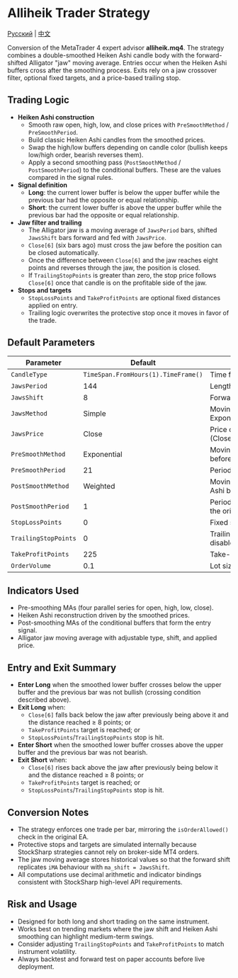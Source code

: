 # Alliheik Trader Strategy
[Русский](README_ru.md) | [中文](README_cn.md)

Conversion of the MetaTrader 4 expert advisor **alliheik.mq4**. The strategy combines a double-smoothed Heiken Ashi candle body with the forward-shifted Alligator "jaw" moving average. Entries occur when the Heiken Ashi buffers cross after the smoothing process. Exits rely on a jaw crossover filter, optional fixed targets, and a price-based trailing stop.

## Trading Logic

- **Heiken Ashi construction**
  - Smooth raw open, high, low, and close prices with `PreSmoothMethod` / `PreSmoothPeriod`.
  - Build classic Heiken Ashi candles from the smoothed prices.
  - Swap the high/low buffers depending on candle color (bullish keeps low/high order, bearish reverses them).
  - Apply a second smoothing pass (`PostSmoothMethod` / `PostSmoothPeriod`) to the conditional buffers. These are the values compared in the signal rules.
- **Signal definition**
  - **Long**: the current lower buffer is below the upper buffer while the previous bar had the opposite or equal relationship.
  - **Short**: the current lower buffer is above the upper buffer while the previous bar had the opposite or equal relationship.
- **Jaw filter and trailing**
  - The Alligator jaw is a moving average of `JawsPeriod` bars, shifted `JawsShift` bars forward and fed with `JawsPrice`.
  - `Close[6]` (six bars ago) must cross the jaw before the position can be closed automatically.
  - Once the difference between `Close[6]` and the jaw reaches eight points and reverses through the jaw, the position is closed.
  - If `TrailingStopPoints` is greater than zero, the stop price follows `Close[6]` once that candle is on the profitable side of the jaw.
- **Stops and targets**
  - `StopLossPoints` and `TakeProfitPoints` are optional fixed distances applied on entry.
  - Trailing logic overwrites the protective stop once it moves in favor of the trade.

## Default Parameters

| Parameter | Default | Description |
|-----------|---------|-------------|
| `CandleType` | `TimeSpan.FromHours(1).TimeFrame()` | Time frame used for all calculations. |
| `JawsPeriod` | 144 | Length of the Alligator jaw moving average. |
| `JawsShift` | 8 | Forward displacement of the jaw (number of bars). |
| `JawsMethod` | Simple | Moving average type for the jaw (Simple, Exponential, Smoothed, Weighted). |
| `JawsPrice` | Close | Price component supplied to the jaw (Close/Open/High/Low/Median/Typical/Weighted). |
| `PreSmoothMethod` | Exponential | Moving average used to smooth raw OHLC values before computing Heiken Ashi. |
| `PreSmoothPeriod` | 21 | Period of the pre-smoothing averages. |
| `PostSmoothMethod` | Weighted | Moving average applied to the conditional Heiken Ashi buffers. |
| `PostSmoothPeriod` | 1 | Period of the post-smoothing averages (1 keeps the original buffers). |
| `StopLossPoints` | 0 | Fixed stop distance in points (0 disables). |
| `TrailingStopPoints` | 0 | Trailing stop distance based on `Close[6]` (0 disables). |
| `TakeProfitPoints` | 225 | Take-profit distance in points (0 disables). |
| `OrderVolume` | 0.1 | Lot size for entries. |

## Indicators Used

- Pre-smoothing MAs (four parallel series for open, high, low, close).
- Heiken Ashi reconstruction driven by the smoothed prices.
- Post-smoothing MAs of the conditional buffers that form the entry signal.
- Alligator jaw moving average with adjustable type, shift, and applied price.

## Entry and Exit Summary

- **Enter Long** when the smoothed lower buffer crosses below the upper buffer and the previous bar was not bullish (crossing condition described above).
- **Exit Long** when:
  - `Close[6]` falls back below the jaw after previously being above it and the distance reached ≥ 8 points; or
  - `TakeProfitPoints` target is reached; or
  - `StopLossPoints`/`TrailingStopPoints` stop is hit.
- **Enter Short** when the smoothed lower buffer crosses above the upper buffer and the previous bar was not bearish.
- **Exit Short** when:
  - `Close[6]` rises back above the jaw after previously being below it and the distance reached ≥ 8 points; or
  - `TakeProfitPoints` target is reached; or
  - `StopLossPoints`/`TrailingStopPoints` stop is hit.

## Conversion Notes

- The strategy enforces one trade per bar, mirroring the `isOrderAllowed()` check in the original EA.
- Protective stops and targets are simulated internally because StockSharp strategies cannot rely on broker-side MT4 orders.
- The jaw moving average stores historical values so that the forward shift replicates `iMA` behaviour with `ma_shift = JawsShift`.
- All computations use decimal arithmetic and indicator bindings consistent with StockSharp high-level API requirements.

## Risk and Usage

- Designed for both long and short trading on the same instrument.
- Works best on trending markets where the jaw shift and Heiken Ashi smoothing can highlight medium-term swings.
- Consider adjusting `TrailingStopPoints` and `TakeProfitPoints` to match instrument volatility.
- Always backtest and forward test on paper accounts before live deployment.
